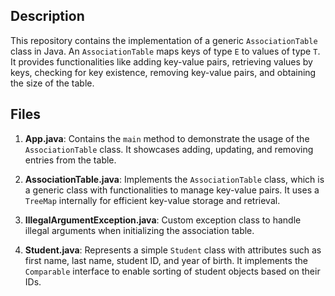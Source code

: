 ## Description
This repository contains the implementation of a generic `AssociationTable` class in Java. An `AssociationTable` maps keys of type `E` to values of type `T`. It provides functionalities like adding key-value pairs, retrieving values by keys, checking for key existence, removing key-value pairs, and obtaining the size of the table.

## Files

1. **App.java**: Contains the `main` method to demonstrate the usage of the `AssociationTable` class. It showcases adding, updating, and removing entries from the table.

2. **AssociationTable.java**: Implements the `AssociationTable` class, which is a generic class with functionalities to manage key-value pairs. It uses a `TreeMap` internally for efficient key-value storage and retrieval.

3. **IllegalArgumentException.java**: Custom exception class to handle illegal arguments when initializing the association table.

4. **Student.java**: Represents a simple `Student` class with attributes such as first name, last name, student ID, and year of birth. It implements the `Comparable` interface to enable sorting of student objects based on their IDs.
